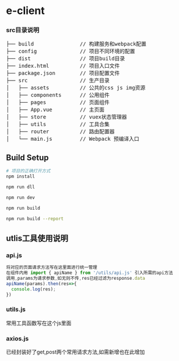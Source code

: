 # e-client

### src目录说明

<pre>
├── build               // 构建服务和webpack配置
├── config              // 项目不同环境的配置
├── dist                // 项目build目录
├── index.html          // 项目入口文件
├── package.json        // 项目配置文件
├── src                 // 生产目录
│   ├── assets          // 公共的css js img资源        
│   ├── components      // 公用组件
│   ├── pages           // 页面组件
│   ├── App.vue         // 主页面 
│   ├── store           // vuex状态管理器
│   ├── utils           // 工具合集
│   ├── router          // 路由配置器
│   └── main.js         // Webpack 预编译入口
</pre>

## Build Setup

``` bash
# 项目的正确打开方式
npm install

npm run dll

npm run dev

npm run build

npm run build --report
```

## utlis工具使用说明

### api.js
```js
将对应的页面请求方法写在这里面进行统一管理
在组件内用 import { apiName } from '/utils/api.js' 引入所需的api方法
调用,params为请求参数,如无则不传,res已经过滤为response.data
apiName(params).then(res=>{
  console.log(res);
})
```

### utils.js

常用工具函数写在这个js里面

### axios.js

已经封装好了get,post两个常用请求方法,如需新增也在此增加

